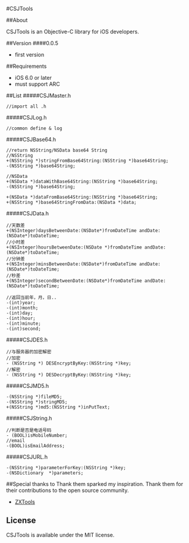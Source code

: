 #CSJTools

##About

CSJTools is an Objective-C library for iOS developers.

##Version
####0.0.5
* first version


##Requirements
* iOS 6.0 or later
* must support ARC

##List
#####CSJMaster.h
```
//import all .h
```

#####CSJLog.h
```
//common define & log
```
#####CSJBase64.h
```
//return NSString/NSData base64 String
//NSString
+(NSString *)stringFromBase64String:(NSString *)base64String;
-(NSString *)base64String;

//NSData
+(NSData *)dataWithBase64String:(NSString *)base64String;
-(NSString *)base64String;

+(NSData *)dataFromBase64String:(NSString *)base64String;
+(NSString *)base64StringFromData:(NSData *)data;
```

#####CSJData.h
```
//天数差
+(NSInteger)daysBetweenDate:(NSDate*)fromDateTime andDate:(NSDate*)toDateTime;
//小时差
+(NSInteger)hoursBetweenDate:(NSDate *)fromDateTime andDate:(NSDate*)toDateTime;
//分钟差
+(NSInteger)minsBetweenDate:(NSDate*)fromDateTime andDate:(NSDate*)toDateTime;
//秒差
+(NSInteger)secondBetweenDate:(NSDate*)fromDateTime andDate:(NSDate*)toDateTime;

//返回当前年，月，日..
-(int)year;
-(int)month;
-(int)day;
-(int)hour;
-(int)minute;
-(int)second;
```

#####CSJDES.h
```
//与服务器的加密解密
//加密
- (NSString *) DESEncryptByKey:(NSString *)key;
//解密
- (NSString *) DESDecryptByKey:(NSString *)key;
```

#####CSJMD5.h
```
-(NSString *)fileMD5;
-(NSString *)stringMD5;
+(NSString *)md5:(NSString *)inPutText;
```

#####CSJString.h
```
//判断是否是电话号码
- (BOOL)isMobileNumber;
//email
-(BOOL)isEmailAddress;
```

#####CSJURL.h
```
-(NSString *)parameterForKey:(NSString *)key;
-(NSDictionary  *)parameters;

```
##Special thanks to
Thank them sparked my inspiration. Thank them for their contributions to the open source community.

* [ZXTools](https://github.com/zhangxigithub/ZXTools) 

## License
CSJTools is available under the MIT license.